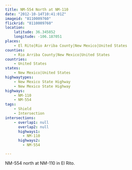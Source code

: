 ```yaml
---
title: NM-554 North at NM-110
date: "2012-10-14T10:41:01Z"
imageid: "8110009760"
flickrid: "8110009760"
location:
    latitude: 36.345852
    longitude: -106.187051
places:
    - El Rito|Rio Arriba County|New Mexico|United States
counties:
    - Rio Arriba County|New Mexico|United States
countries:
    - United States
states:
    - New Mexico|United States
highwaytypes:
    - New Mexico State Highway
    - New Mexico State Highway
highways:
    - NM-110
    - NM-554
tags:
    - Shield
    - Intersection
intersections:
    - overlap1: null
      overlap2: null
      highways1:
        - NM-110
      highways2:
        - NM-554

---
```

NM-554 north at NM-110 in El Rito.